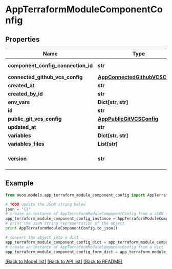 # AppTerraformModuleComponentConfig


## Properties

Name | Type | Description | Notes
------------ | ------------- | ------------- | -------------
**component_config_connection_id** | **str** | parent reference | [optional] 
**connected_github_vcs_config** | [**AppConnectedGithubVCSConfig**](AppConnectedGithubVCSConfig.md) |  | [optional] 
**created_at** | **str** |  | [optional] 
**created_by_id** | **str** |  | [optional] 
**env_vars** | **Dict[str, str]** |  | [optional] 
**id** | **str** |  | [optional] 
**public_git_vcs_config** | [**AppPublicGitVCSConfig**](AppPublicGitVCSConfig.md) |  | [optional] 
**updated_at** | **str** |  | [optional] 
**variables** | **Dict[str, str]** |  | [optional] 
**variables_files** | **List[str]** |  | [optional] 
**version** | **str** | terraform configuration values | [optional] 

## Example

```python
from nuon.models.app_terraform_module_component_config import AppTerraformModuleComponentConfig

# TODO update the JSON string below
json = "{}"
# create an instance of AppTerraformModuleComponentConfig from a JSON string
app_terraform_module_component_config_instance = AppTerraformModuleComponentConfig.from_json(json)
# print the JSON string representation of the object
print AppTerraformModuleComponentConfig.to_json()

# convert the object into a dict
app_terraform_module_component_config_dict = app_terraform_module_component_config_instance.to_dict()
# create an instance of AppTerraformModuleComponentConfig from a dict
app_terraform_module_component_config_form_dict = app_terraform_module_component_config.from_dict(app_terraform_module_component_config_dict)
```
[[Back to Model list]](../README.md#documentation-for-models) [[Back to API list]](../README.md#documentation-for-api-endpoints) [[Back to README]](../README.md)


